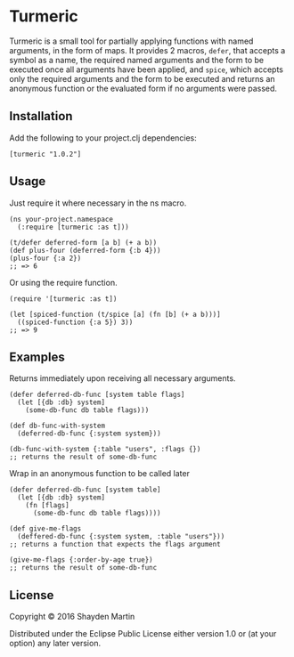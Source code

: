 # Turmeric

Turmeric is a small tool for partially applying functions with named arguments,
in the form of maps. It provides 2 macros, `defer`, that accepts a symbol as a name,
the required named arguments and the form to be executed once all arguments
have been applied, and `spice`, which accepts only the required arguments and the
form to be executed and returns an anonymous function or the evaluated form if no
arguments were passed.

## Installation

Add the following to your project.clj dependencies:
```
[turmeric "1.0.2"]
```

## Usage

Just require it where necessary in the ns macro.
```
(ns your-project.namespace
  (:require [turmeric :as t]))

(t/defer deferred-form [a b] (+ a b))
(def plus-four (deferred-form {:b 4}))
(plus-four {:a 2})
;; => 6
```

Or using the require function.
```
(require '[turmeric :as t])

(let [spiced-function (t/spice [a] (fn [b] (+ a b)))]
  ((spiced-function {:a 5}) 3))
;; => 9
```

## Examples

Returns immediately upon receiving all necessary arguments.
```
(defer deferred-db-func [system table flags]
  (let [{db :db} system]
    (some-db-func db table flags)))

(def db-func-with-system
  (deferred-db-func {:system system}))

(db-func-with-system {:table "users", :flags {})
;; returns the result of some-db-func
```

Wrap in an anonymous function to be called later
```
(defer deferred-db-func [system table]
  (let [{db :db} system]
    (fn [flags]
      (some-db-func db table flags))))

(def give-me-flags
  (deffered-db-func {:system system, :table "users"}))
;; returns a function that expects the flags argument

(give-me-flags {:order-by-age true})
;; returns the result of some-db-func
```

## License

Copyright © 2016 Shayden Martin

Distributed under the Eclipse Public License either version 1.0 or (at
your option) any later version.
